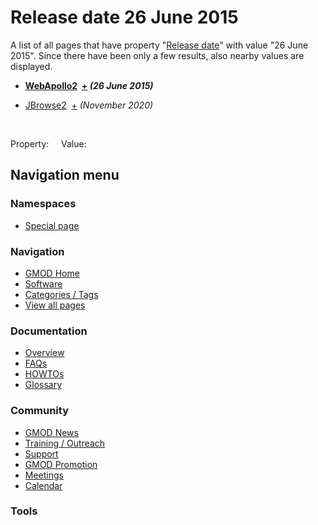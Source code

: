 



<span id="top"></span>




# <span dir="auto">Release date 26 June 2015</span>






A list of all pages that have property "[Release
date](/wiki/Property%253ARelease_date "Property:Release date")" with value
"26 June 2015". Since there have been only a few results, also nearby
values are displayed.  

<!-- -->

- **[WebApollo2](/wiki/WebApollo2 "WebApollo2")  <span class="smwbrowse">[+](/wiki/Special%253ABrowse/WebApollo2 "Special%253ABrowse/WebApollo2")</span>
  *<span class="small">(26 June 2015)</span>***

<!-- -->

- [JBrowse2](/wiki/JBrowse2 "JBrowse2")  <span class="smwbrowse">[+](/wiki/Special%253ABrowse/JBrowse2 "Special%253ABrowse/JBrowse2")</span>
  *<span class="small">(November 2020)</span>*

 

Property:     Value:








## Navigation menu



### Namespaces

- <span id="ca-nstab-special">[Special
  page](/wiki/Special%253ASearchByProperty/Release-20date/26-20June-202015 "This is a special page, you cannot edit the page itself")</span>






### Navigation



- <span id="n-GMOD-Home">[GMOD Home](/wiki/Main_Page)</span>
- <span id="n-Software">[Software](/wiki/GMOD_Components)</span>
- <span id="n-Categories-.2F-Tags">[Categories /
  Tags](/wiki/Categories)</span>
- <span id="n-View-all-pages">[View all
  pages](/wiki/Special:AllPages)</span>




### Documentation



- <span id="n-Overview">[Overview](/wiki/Overview)</span>
- <span id="n-FAQs">[FAQs](/wiki/Category%253AFAQ)</span>
- <span id="n-HOWTOs">[HOWTOs](/wiki/Category%253AHOWTO)</span>
- <span id="n-Glossary">[Glossary](/wiki/Glossary)</span>




### Community



- <span id="n-GMOD-News">[GMOD News](/wiki/GMOD_News)</span>
- <span id="n-Training-.2F-Outreach">[Training /
  Outreach](/wiki/Training_and_Outreach)</span>
- <span id="n-Support">[Support](/wiki/Support)</span>
- <span id="n-GMOD-Promotion">[GMOD
  Promotion](/wiki/GMOD_Promotion)</span>
- <span id="n-Meetings">[Meetings](/wiki/Meetings)</span>
- <span id="n-Calendar">[Calendar](/wiki/Calendar)</span>




### Tools












<!-- -->




